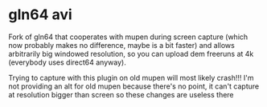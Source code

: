 # gln64 avi

Fork of gln64 that cooperates with mupen during screen capture (which now probably makes no difference, maybe is a bit faster) and allows arbitrarily big windowed resolution, so you can upload dem freeruns at 4k (everybody uses direct64 anyway).

Trying to capture with this plugin on old mupen will most likely crash!!! I'm not providing an alt for old mupen because there's no point, it can't capture at resolution bigger than screen so these changes are useless there
